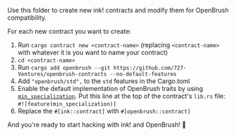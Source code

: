 Use this folder to create new ink! contracts and modify them for OpenBrush compatibility.

For each new contract you want to create:

1. Run `cargo contract new <contract-name>` (replacing `<contract-name>` with whatever it is you want to name your contract)
1. `cd <contract-name>`
1. Run `cargo add openbrush --git https://github.com/727-Ventures/openbrush-contracts --no-default-features`
1. Add `"openbrush/std",` to the `std` features in the Cargo.toml
1. Enable the default implementation of OpenBrush traits by using [`min_specialization`](https://doc.rust-lang.org/beta/unstable-book/language-features/min-specialization.html). Put this line at the top of the contract's `lib.rs` file: `#![feature(min_specialization)]`
1. Replace the `#[ink::contract]` with `#[openbrush::contract]`

And you're ready to start hacking with ink! and OpenBrush! 🚀